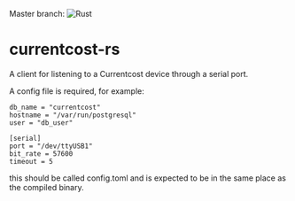 Master branch: 
![Rust](https://github.com/tolien/currentcost-rs/workflows/Rust/badge.svg)

# currentcost-rs

A client for listening to a Currentcost device through a serial port.

A config file is required, for example:
```[database]
db_name = "currentcost"
hostname = "/var/run/postgresql"
user = "db_user"

[serial]
port = "/dev/ttyUSB1"
bit_rate = 57600
timeout = 5

``` 
this should be called config.toml and is expected to be in the same place as the compiled binary.
